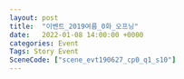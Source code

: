 ```yaml
---
layout: post
title:  "이벤트_2019여름_0화_오프닝"
date:   2022-01-08 14:00:00 +0000
categories: Event
Tags: Story Event
SceneCode: ["scene_evt190627_cp0_q1_s10"]
---
```

